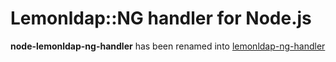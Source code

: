 # Lemonldap::NG handler for Node.js

**node-lemonldap-ng-handler** has been renamed into
[lemonldap-ng-handler](https://www.npmjs.com/package/node-lemonldap-ng-handler)
